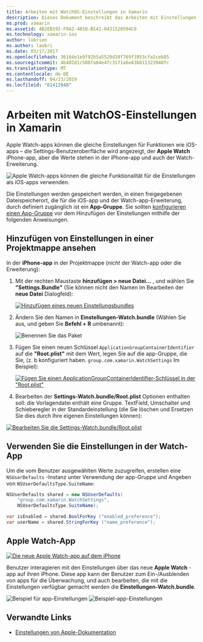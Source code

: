 ```yaml
---
title: Arbeiten mit WatchOS-Einstellungen in Xamarin
description: Dieses Dokument beschreibt das Arbeiten mit Einstellungen für WatchOS in Xamarin. Es wird erläutert, Hinzufügen von Einstellungen für eine Watch-app-Lösung, verwenden diese Einstellungen in der app, und der Apple Watch-app auf dem iPhone.
ms.prod: xamarin
ms.assetid: 4B2EB192-F0A2-4010-B141-0431520594C0
ms.technology: xamarin-ios
author: lobrien
ms.author: laobri
ms.date: 03/17/2017
ms.openlocfilehash: 36164e1e9f92b5a5520d10f769f3953cfa2ceb85
ms.sourcegitcommit: 4b402d1c508fa84e4fc3171a6e43b811323948fc
ms.translationtype: MT
ms.contentlocale: de-DE
ms.lasthandoff: 04/23/2019
ms.locfileid: "61412848"
---
```

# <a name="working-with-watchos-settings-in-xamarin"></a>Arbeiten mit WatchOS-Einstellungen in Xamarin

Apple Watch-apps können die gleiche Einstellungen für Funktionen wie iOS-apps – die Settings-Benutzeroberfläche wird angezeigt, der **Apple Watch** iPhone-app, aber die Werte stehen in der iPhone-app und auch der Watch-Erweiterung.

![](settings-images/intro.png "Apple Watch-apps können die gleiche Funktionalität für die Einstellungen als iOS-apps verwenden.")

Die Einstellungen werden gespeichert werden, in einen freigegebenen Dateispeicherort, die für die iOS-app und der Watch-app-Erweiterung, durch definiert zugänglich ist ein **App-Gruppe**. Sie sollten [konfigurieren einen App-Gruppe](~/ios/watchos/app-fundamentals/app-groups.md) vor dem Hinzufügen der Einstellungen mithilfe der folgenden Anweisungen.

## <a name="add-settings-in-a-watch-solution"></a>Hinzufügen von Einstellungen in einer Projektmappe ansehen

In der **iPhone-app** in der Projektmappe (*nicht* der Watch-app oder die Erweiterung):

1. Mit der rechten Maustaste **hinzufügen > neue Datei...**  , und wählen Sie **"Settings.Bundle"** (Sie können nicht den Namen im Bearbeiten der **neue Datei** Dialogfeld):

   [![](settings-images/settings-add-sml.png "Hinzufügen eines neuen Einstellungsbundles")](settings-images/settings-add.png#lightbox)

2. Ändern Sie den Namen in **Einstellungen-Watch.bundle** (Wählen Sie aus, und geben Sie **Befehl + R** umbenannt):

   ![](settings-images/settings-rename.png "Benennen Sie das Paket")

3. Fügen Sie einen neuen Schlüssel `ApplicationGroupContainerIdentifier` auf die **"Root.plist"** mit dem Wert, legen Sie auf die app-Gruppe, die Sie, (z. b konfiguriert haben. `group.com.xamarin.WatchSettings` Im Beispiel):

   [ ![](settings-images/settings-appgroup-sml.png "Fügen Sie einen ApplicationGroupContainerIdentifier-Schlüssel in der \"Root.plist\"")](settings-images/settings-appgroup.png#lightbox)

4. Bearbeiten der **Settings-Watch.bundle/Root.plist** Optionen enthalten soll: die Vorlagendatei enthält eine Gruppe.
  TextField, Umschalter und Schieberegler in der Standardeinstellung (die Sie löschen und Ersetzen Sie dies durch Ihre eigenen Einstellungen können):

  [![](settings-images/rootplist-sml.png "Bearbeiten Sie die Settings-Watch.bundle/Root.plist")](settings-images/rootplist.png#lightbox)


## <a name="use-settings-in-the-watch-app"></a>Verwenden Sie die Einstellungen in der Watch-App

Um die vom Benutzer ausgewählten Werte zuzugreifen, erstellen eine `NSUserDefaults` -Instanz unter Verwendung der app-Gruppe und Angeben von `NSUserDefaultsType.SuiteName`:

```csharp
NSUserDefaults shared = new NSUserDefaults(
    "group.com.xamarin.WatchSettings",
    NSUserDefaultsType.SuiteName);

var isEnabled = shared.BoolForKey ("enabled_preference");
var userName = shared.StringForKey ("name_preference");
```

## <a name="apple-watch-app"></a>Apple Watch-App

[![](settings-images/settings-app-sml.png "Die neue Apple Watch-app auf dem iPhone")](settings-images/settings-app.png#lightbox)

Benutzer interagieren mit den Einstellungen über das neue **Apple Watch** -app auf ihren iPhone. Diese app kann der Benutzer zum Ein-/Ausblenden von apps für die Überwachung, und auch bearbeiten, die mit die Einstellungen verfügbar gemacht werden die **Einstellungen-Watch.bundle**.

![](settings-images/applewatch-1.png "Beispiel für app-Einstellungen") ![](settings-images/applewatch-2.png "Beispiel-app-Einstellungen")



## <a name="related-links"></a>Verwandte Links

- [Einstellungen von Apple-Dokumentation](https://developer.apple.com/library/prerelease/ios/documentation/General/Conceptual/WatchKitProgrammingGuide/Settings.html#//apple_ref/doc/uid/TP40014969-CH22-SW1)
